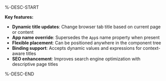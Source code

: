 %-DESC-START

**Key features:**
- **Dynamic title updates**: Change browser tab title based on current page or content
- **App name override**: Supersedes the `App`s name property when present
- **Flexible placement**: Can be positioned anywhere in the component tree
- **Binding support**: Accepts dynamic values and expressions for context-aware titles
- **SEO enhancement**: Improves search engine optimization with descriptive page titles

%-DESC-END